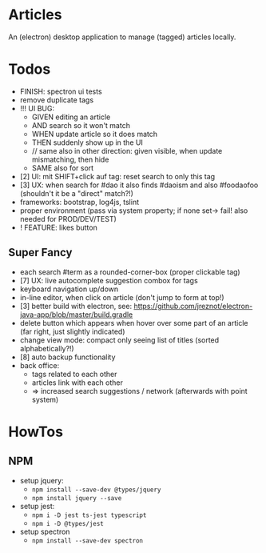 # Articles

An (electron) desktop application to manage (tagged) articles locally.

# Todos

* FINISH: spectron ui tests
* remove duplicate tags
* !!! UI BUG:
    * GIVEN editing an article
    *   AND search so it won't match
    * WHEN update article so it does match
    * THEN suddenly show up in the UI
    * // same also in other direction: given visible, when update mismatching, then hide
    * SAME also for sort 
* [2] UI: mit SHIFT+click auf tag: reset search to only this tag
* [3] UX: when search for #dao it also finds #daoism and also #foodaofoo (shouldn't it be a "direct" match?!)
* frameworks: bootstrap, log4js, tslint 
* proper environment (pass via system property; if none set-> fail! also needed for PROD/DEV/TEST)
* ! FEATURE: likes button

## Super Fancy

* each search #term as a rounded-corner-box (proper clickable tag)
* [7] UX: live autocomplete suggestion combox for tags
* keyboard navigation up/down
* in-line editor, when click on article (don't jump to form at top!)
* [3] better build with electron, see: https://github.com/jreznot/electron-java-app/blob/master/build.gradle
* delete button which appears when hover over some part of an article (far right, just slightly indicated)
* change view mode: compact only seeing list of titles (sorted alphabetically?!)
* [8] auto backup functionality
* back office:
	* tags related to each other
	* articles link with each other
	* => increased search suggestions / network (afterwards with point system)
	
# HowTos

## NPM

* setup jquery:
    * `npm install --save-dev @types/jquery` 
    * `npm install jquery --save`
* setup jest:
    * `npm i -D jest ts-jest typescript`
    * `npm i -D @types/jest`
* setup spectron
    * `npm install --save-dev spectron`
